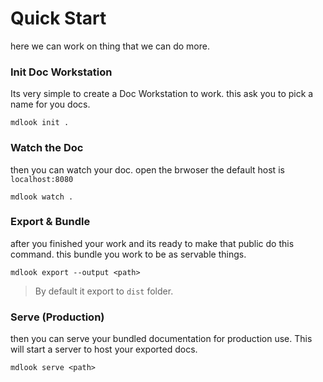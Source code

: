 <!--
{
	"nav_order": 2
}
-->

# Quick Start

here we can work on thing that we can do more.

### Init Doc Workstation

Its very simple to create a Doc Workstation to work.
this ask you to pick a name for you docs.

```batch
mdlook init .
```

### Watch the Doc

then you can watch your doc. open the brwoser the default host is `localhost:8080`

```batch
mdlook watch .
```

### Export & Bundle

after you finished your work and its ready to make that public do this command.
this bundle you work to be as servable things.

```batch
mdlook export --output <path>
```

> By default it export to `dist` folder.

### Serve (Production)

then you can serve your bundled documentation for production use. This will start a server to host your exported docs.

```batch
mdlook serve <path>
```
